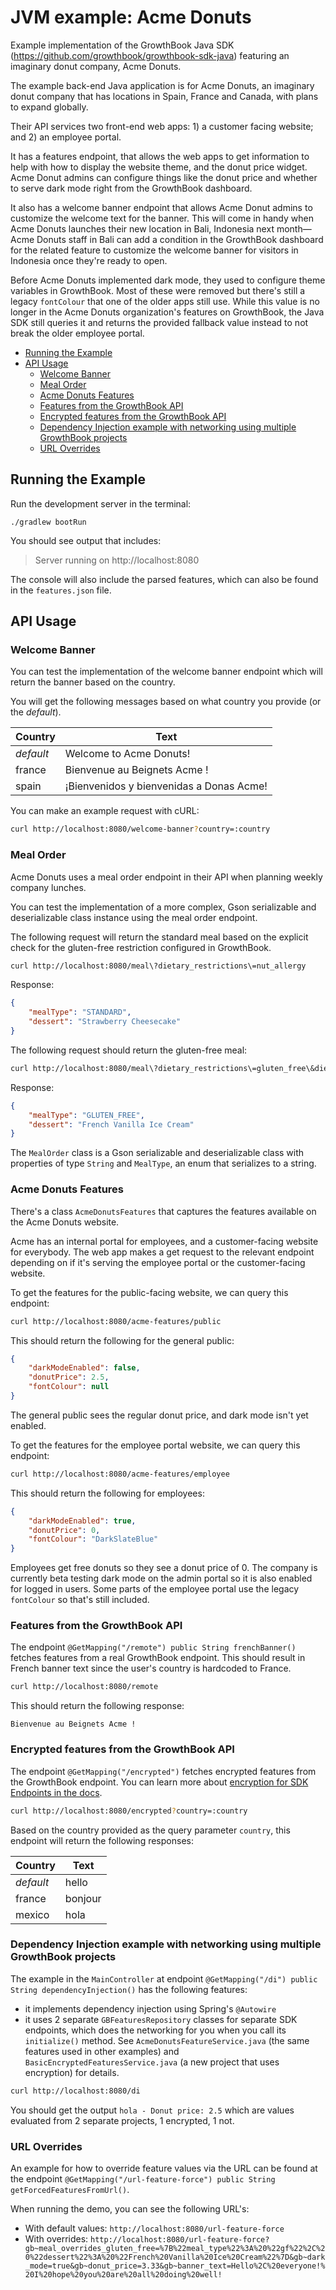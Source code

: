 # JVM example: Acme Donuts

Example implementation of the GrowthBook Java SDK (https://github.com/growthbook/growthbook-sdk-java) featuring an imaginary donut company, Acme Donuts.

The example back-end Java application is for Acme Donuts, an imaginary donut company that has locations in Spain, France and Canada, with plans to expand globally.

Their API services two front-end web apps: 1) a customer facing website; and 2) an employee portal.

It has a features endpoint, that allows the web apps to get information to help with how to display the website theme, and the donut price widget. Acme Donut admins can configure things like the donut price and whether to serve dark mode right from the GrowthBook dashboard.

It also has a welcome banner endpoint that allows Acme Donut admins to customize the welcome text for the banner. This will come in handy when Acme Donuts launches their new location in Bali, Indonesia next month—Acme Donuts staff in Bali can add a condition in the GrowthBook dashboard for the related feature to customize the welcome banner for visitors in Indonesia once they're ready to open.

Before Acme Donuts implemented dark mode, they used to configure theme variables in GrowthBook. Most of these were removed but there's still a legacy `fontColour` that one of the older apps still use. While this value is no longer in the Acme Donuts organization's features on GrowthBook, the Java SDK still queries it and returns the provided fallback value instead to not break the older employee portal.

- [Running the Example](#running-the-example)
- [API Usage](#api-usage)
  - [Welcome Banner](#welcome-banner)
  - [Meal Order](#meal-order)
  - [Acme Donuts Features](#acme-donuts-features)
  - [Features from the GrowthBook API](#features-from-the-growthbook-api)
  - [Encrypted features from the GrowthBook API](#encrypted-features-from-the-growthbook-api)
  - [Dependency Injection example with networking using multiple GrowthBook projects](#dependency-injection-example-with-networking-using-multiple-growthbook-projects)
  - [URL Overrides](#url-overrides)

## Running the Example

Run the development server in the terminal:

    ./gradlew bootRun

You should see output that includes:

> Server running on http://localhost:8080

The console will also include the parsed features, which can also be found in the `features.json` file.

## API Usage

### Welcome Banner

You can test the implementation of the welcome banner endpoint which will return the banner based on the country.

You will get the following messages based on what country you provide (or the _default_).

| Country   | Text                                     |
| --------- | ---------------------------------------- |
| _default_ | Welcome to Acme Donuts!                  |
| france    | Bienvenue au Beignets Acme !             |
| spain     | ¡Bienvenidos y bienvenidas a Donas Acme! |

You can make an example request with cURL:

```sh
curl http://localhost:8080/welcome-banner?country=:country
```

### Meal Order

Acme Donuts uses a meal order endpoint in their API when planning weekly company lunches.

You can test the implementation of a more complex, Gson serializable and deserializable class instance using the meal order endpoint.

The following request will return the standard meal based on the explicit check for the gluten-free restriction configured in GrowthBook.

```sh
curl http://localhost:8080/meal\?dietary_restrictions\=nut_allergy
```

Response:

```json
{
    "mealType": "STANDARD",
    "dessert": "Strawberry Cheesecake"
}
```

The following request should return the gluten-free meal:

```sh
curl http://localhost:8080/meal\?dietary_restrictions\=gluten_free\&dietary_restrictions\=vegan
```

Response:

```json
{
    "mealType": "GLUTEN_FREE",
    "dessert": "French Vanilla Ice Cream"
}
```

The `MealOrder` class is a Gson serializable and deserializable class with properties of type `String` and `MealType`, an enum that serializes to a string.

### Acme Donuts Features

There's a class `AcmeDonutsFeatures` that captures the features available on the Acme Donuts website.

Acme has an internal portal for employees, and a customer-facing website for everybody. The web app makes a get request to the relevant endpoint depending on if it's serving the employee portal or the customer-facing website.

To get the features for the public-facing website, we can query this endpoint:

```sh
curl http://localhost:8080/acme-features/public
```

This should return the following for the general public:

```json
{
    "darkModeEnabled": false,
    "donutPrice": 2.5,
    "fontColour": null
}
```

The general public sees the regular donut price, and dark mode isn't yet enabled.

To get the features for the employee portal website, we can query this endpoint:

```sh
curl http://localhost:8080/acme-features/employee
```

This should return the following for employees:

```json
{
    "darkModeEnabled": true,
    "donutPrice": 0,
    "fontColour": "DarkSlateBlue"
}
```

Employees get free donuts so they see a donut price of 0. The company is currently beta testing dark mode on the admin portal so it is also enabled for logged in users. Some parts of the employee portal use the legacy `fontColour` so that's still included.

### Features from the GrowthBook API

The endpoint `@GetMapping("/remote") public String frenchBanner()` fetches features from a real GrowthBook endpoint. This should result in French banner text since the user's country is hardcoded to France.

```sh
curl http://localhost:8080/remote
```

This should return the following response:

```
Bienvenue au Beignets Acme !
```

### Encrypted features from the GrowthBook API

The endpoint `@GetMapping("/encrypted")` fetches encrypted features from the GrowthBook endpoint. You can learn more about [encryption for SDK Endpoints in the docs](https://docs.growthbook.io/app/api#encryption).

```sh
curl http://localhost:8080/encrypted?country=:country
```

Based on the country provided as the query parameter `country`, this endpoint will return the following responses:

| Country   | Text    |
| --------- | ------- |
| _default_ | hello   |
| france    | bonjour |
| mexico    | hola    |


### Dependency Injection example with networking using multiple GrowthBook projects

The example in the `MainController` at endpoint `@GetMapping("/di") public String dependencyInjection()` has the following features:

- it implements dependency injection using Spring's `@Autowire`
- it uses 2 separate `GBFeaturesRepository` classes for separate SDK endpoints, which does the networking for you when you call its `initialize()` method. See `AcmeDonutsFeatureService.java` (the same features used in other examples) and `BasicEncryptedFeaturesService.java` (a new project that uses encryption) for details.


```sh
curl http://localhost:8080/di
```

You should get the output `hola - Donut price: 2.5` which are values evaluated from 2 separate projects, 1 encrypted, 1 not.


### URL Overrides

An example for how to override feature values via the URL can be found at the endpoint `@GetMapping("/url-feature-force") public String getForcedFeaturesFromUrl()`.

When running the demo, you can see the following URL's:

- With default values: `http://localhost:8080/url-feature-force`
- With overrides: `http://localhost:8080/url-feature-force?gb~meal_overrides_gluten_free=%7B%22meal_type%22%3A%20%22gf%22%2C%20%22dessert%22%3A%20%22French%20Vanilla%20Ice%20Cream%22%7D&gb~dark_mode=true&gb~donut_price=3.33&gb~banner_text=Hello%2C%20everyone!%20I%20hope%20you%20are%20all%20doing%20well!`